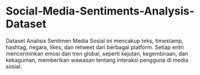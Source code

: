 # Social-Media-Sentiments-Analysis-Dataset
Dataset Analisis Sentimen Media Sosial ini mencakup teks, timestamp, hashtag, negara, likes, dan retweet dari berbagai platform. Setiap entri mencerminkan emosi dan tren global, seperti kejutan, kegembiraan, dan kekaguman, memberikan wawasan tentang interaksi pengguna di media sosial.
